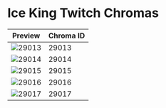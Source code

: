 # Ice King Twitch Chromas

| Preview | Chroma ID |
|---------|-----------|
| ![29013](https://raw.communitydragon.org/latest/plugins/rcp-be-lol-game-data/global/default/v1/champion-chroma-images/29/29013.png) | 29013 |
| ![29014](https://raw.communitydragon.org/latest/plugins/rcp-be-lol-game-data/global/default/v1/champion-chroma-images/29/29014.png) | 29014 |
| ![29015](https://raw.communitydragon.org/latest/plugins/rcp-be-lol-game-data/global/default/v1/champion-chroma-images/29/29015.png) | 29015 |
| ![29016](https://raw.communitydragon.org/latest/plugins/rcp-be-lol-game-data/global/default/v1/champion-chroma-images/29/29016.png) | 29016 |
| ![29017](https://raw.communitydragon.org/latest/plugins/rcp-be-lol-game-data/global/default/v1/champion-chroma-images/29/29017.png) | 29017 |